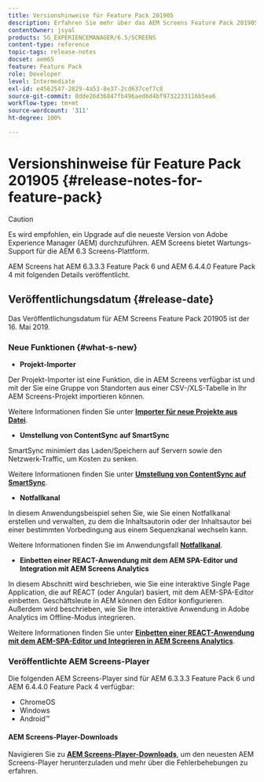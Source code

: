 ```yaml
---
title: Versionshinweise für Feature Pack 201905
description: Erfahren Sie mehr über das AEM Screens Feature Pack 201905, das am 16. Mai 2019 veröffentlicht wurde.
contentOwner: jsyal
products: SG_EXPERIENCEMANAGER/6.5/SCREENS
content-type: reference
topic-tags: release-notes
docset: aem65
feature: Feature Pack
role: Developer
level: Intermediate
exl-id: e4562547-2829-4a53-8e37-2cd637cef7c8
source-git-commit: 8dde26d36847fb496aed6d4bf9732233116b5ea6
workflow-type: tm+mt
source-wordcount: '311'
ht-degree: 100%

---
```


# Versionshinweise für Feature Pack 201905 {#release-notes-for-feature-pack}

>[!CAUTION]
>
>Es wird empfohlen, ein Upgrade auf die neueste Version von Adobe Experience Manager (AEM) durchzuführen. AEM Screens bietet Wartungs-Support für die AEM 6.3 Screens-Plattform.

AEM Screens hat AEM 6.3.3.3 Feature Pack 6 und AEM 6.4.4.0 Feature Pack 4 mit folgenden Details veröffentlicht.

## Veröffentlichungsdatum {#release-date}

Das Veröffentlichungsdatum für AEM Screens Feature Pack 201905 ist der 16. Mai 2019.

### Neue Funktionen {#what-s-new}

* **Projekt-Importer**

Der Projekt-Importer ist eine Funktion, die in AEM Screens verfügbar ist und mit der Sie eine Gruppe von Standorten aus einer CSV-/XLS-Tabelle in Ihr AEM Screens-Projekt importieren können.

Weitere Informationen finden Sie unter **[Importer für neue Projekte aus Datei](project-importer.md)**.

* **Umstellung von ContentSync auf SmartSync**

SmartSync minimiert das Laden/Speichern auf Servern sowie den Netzwerk-Traffic, um Kosten zu senken.

Weitere Informationen finden Sie unter **[Umstellung von ContentSync auf SmartSync](smartsync.md)**.

* **Notfallkanal**

In diesem Anwendungsbeispiel sehen Sie, wie Sie einen Notfallkanal erstellen und verwalten, zu dem die Inhaltsautorin oder der Inhaltsautor bei einer bestimmten Vorbedingung aus einem Sequenzkanal wechseln kann.

Weitere Informationen finden Sie im Anwendungsfall **[Notfallkanal](emergency-channel.md)**.

* **Einbetten einer REACT-Anwendung mit dem AEM SPA-Editor und Integration mit AEM Screens Analytics**

In diesem Abschnitt wird beschrieben, wie Sie eine interaktive Single Page Application, die auf REACT (oder Angular) basiert, mit dem AEM-SPA-Editor einbetten. Geschäftsleute in AEM können den Editor konfigurieren. Außerdem wird beschrieben, wie Sie Ihre interaktive Anwendung in Adobe Analytics im Offline-Modus integrieren.

Weitere Informationen finden Sie unter **[Einbetten einer REACT-Anwendung mit dem AEM-SPA-Editor und Integrieren in AEM Screens Analytics](embedding-react-app.md)**.

### Veröffentlichte AEM Screens-Player

Die folgenden AEM Screens-Player sind für AEM 6.3.3.3 Feature Pack 6 und AEM 6.4.4.0 Feature Pack 4 verfügbar:

* ChromeOS
* Windows
* Android™

#### AEM Screens-Player-Downloads

Navigieren Sie zu **[AEM Screens-Player-Downloads](https://download.macromedia.com/screens/)**, um den neuesten AEM Screens-Player herunterzuladen und mehr über die Fehlerbehebungen zu erfahren.
